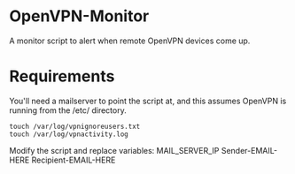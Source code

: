 # OpenVPN-Monitor
A monitor script to alert when remote OpenVPN devices come up.

# Requirements
You'll need a mailserver to point the script at, and this assumes OpenVPN is running from the /etc/ directory.

```
touch /var/log/vpnignoreusers.txt
touch /var/log/vpnactivity.log
```

Modify the script and replace variables: 
	MAIL_SERVER_IP
	Sender-EMAIL-HERE
	Recipient-EMAIL-HERE